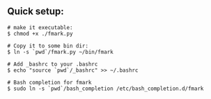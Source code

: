 ## Quick setup:

    # make it executable:
    $ chmod +x ./fmark.py

    # Copy it to some bin dir:
    $ ln -s `pwd`/fmark.py ~/bin/fmark

    # Add _bashrc to your .bashrc
    $ echo "source `pwd`/_bashrc" >> ~/.bashrc

    # Bash completion for fmark
    $ sudo ln -s `pwd`/bash_completion /etc/bash_completion.d/fmark
